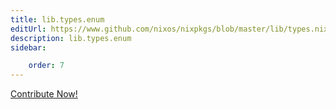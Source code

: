 ```yaml
---
title: lib.types.enum
editUrl: https://www.github.com/nixos/nixpkgs/blob/master/lib/types.nix#L823C12
description: lib.types.enum
sidebar:

    order: 7
---
```


<a href="https://www.github.com/nixos/nixpkgs/blob/master/lib/types.nix#L823C12">Contribute Now!</a>



